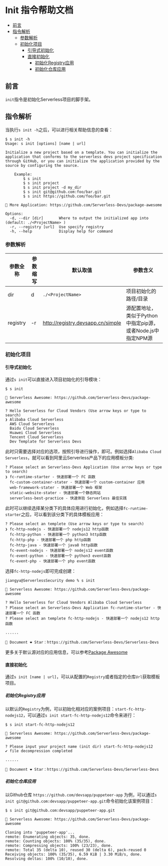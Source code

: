 # Init 指令帮助文档

- [前言](#前言)
- [指令解析](#指令解析)
    - [参数解析](#参数解析)
    - [初始化项目](#初始化项目)
        - [引导式初始化](#引导式初始化)
        - [直接初始化](#直接初始化)
            - [初始化Registry应用](#初始化Registry应用)
            - [初始化仓库应用](#初始化仓库应用)

## 前言

`init`指令是初始化Serverless项目的脚手架。

## 指令解析

当执行`s init -h`之后，可以进行相关帮助信息的查看：

```shell script
$ s init -h
Usage: s init [options] [name | url]

Initialize a new project based on a template. You can initialize the application that conforms to the serverless devs project specification through GitHub, or you can initialize the application provided by the source by configuring the source.

    Example:
        $ s init
        $ s init project
        $ s init project -d my_dir
        $ s init git@github.com:foo/bar.git
        $ s init https://github.com/foo/bar.git
        
🚀 More Application: https://github.com/Serverless-Devs/package-awesome

Options:
  -d, --dir [dir]       Where to output the initialized app into (default: ./<ProjectName> )
  -r, --registry [url]  Use specify registry
  -h, --help            Display help for command
```

### 参数解析

| 参数全称 | 参数缩写 | 默认取值 | 参数含义 |
|-----|-----|-----|-----|
| dir | d | `./<ProjectName>` | 项目初始化的路径/目录 | 
| registry | -r | http://registry.devsapp.cn/simple | 源配置地址，类似于Python中指定pip源，或者Node.js中指定NPM源 | 

### 初始化项目

#### 引导式初始化

通过`s init`可以直接进入项目初始化的引导模块：

```shell script
$ s init

🚀 Serverless Awesome: https://github.com/Serverless-Devs/package-awesome

? Hello Serverless for Cloud Vendors (Use arrow keys or type to search)
❯ Alibaba Cloud Serverless 
  AWS Cloud Serverless 
  Baidu Cloud Serverless 
  Huawei Cloud Serverless 
  Tencent Cloud Serverless 
  Dev Template for Serverless Devs 
```

此时只需要选择对应的选项，按照引导进行操作，即可。例如选择`Alibaba Cloud Serverless`，就可以看到阿里云Serverless产品下的应用模板分类:

```shell script
? Please select an Serverless-Devs Application (Use arrow keys or type to search)
❯ fc-runtime-starter - 快速部署一个 FC 函数 
  fc-custom-container-stater - 快速部署一个 custom-container 应用 
  web-framework-stater - 快速部署一个 Web 框架 
  static-website-stater - 快速部署一个静态网站 
  serverless-best-practice - 快速体验 Serverless 最佳实践 
```

此时可以继续选择某分类下的具体应用进行初始化，例如选择`fc-runtime-starter`之后，可以看到该分类下的具体模板应用：

```shell script
? Please select an templete (Use arrow keys or type to search)
❯ fc-http-nodejs - 快速部署一个 nodejs12 http函数 
  fc-http-python - 快速部署一个 python3 http函数 
  fc-http-php - 快速部署一个 php http函数 
  fc-http-java - 快速部署一个 java8 http函数 
  fc-event-nodejs - 快速部署一个 nodejs12 event函数 
  fc-event-python - 快速部署一个 python3 event函数 
  fc-event-php - 快速部署一个 php event函数 
```

选择`fc-http-nodejs`即可完成创建：

```shell script
jiangyu@ServerlessSecurity demo % s init                                         

🚀 Serverless Awesome: https://github.com/Serverless-Devs/package-awesome

? Hello Serverless for Cloud Vendors Alibaba Cloud Serverless
? Please select an Serverless-Devs Application fc-runtime-starter - 快速部署一个 FC 函数
? Please select an templete fc-http-nodejs - 快速部署一个 nodejs12 http函数

......

💞 Document ❤ Star：https://github.com/Serverless-Devs/Serverless-Devs
```

更多关于默认源对应的应用信息，可以参考[Package Awesome](https://github.com/Serverless-Devs/package-awesome)

#### 直接初始化

通过`s init [name | url]`，可以从配置的`Registry`或者指定的仓库`Url`获取模板项目。

##### 初始化Registry应用

以默认的`Registry`为例，可以初始化相对应的案例项目：`start-fc-http-nodejs12`，可以通过`s init start-fc-http-nodejs12`命令来进行：

```shell script
$ s init start-fc-http-nodejs12

🚀 Serverless Awesome: https://github.com/Serverless-Devs/package-awesome

? Please input your project name (init dir) start-fc-http-nodejs12
✔ file decompression completed

......

💞 Document ❤ Star：https://github.com/Serverless-Devs/Serverless-Devs
```

##### 初始化仓库应用

以Github仓库 `https://github.com/devsapp/puppeteer-app` 为例，可以通过`s init git@github.com:devsapp/puppeteer-app.git`命令初始化该案例项目：

```shell script
$ s init git@github.com:devsapp/puppeteer-app.git

🚀 Serverless Awesome: https://github.com/Serverless-Devs/package-awesome

Cloning into 'puppeteer-app'...
remote: Enumerating objects: 35, done.
remote: Counting objects: 100% (35/35), done.
remote: Compressing objects: 100% (23/23), done.
remote: Total 35 (delta 10), reused 30 (delta 6), pack-reused 0
Receiving objects: 100% (35/35), 6.59 KiB | 3.30 MiB/s, done.
Resolving deltas: 100% (10/10), done.
```



